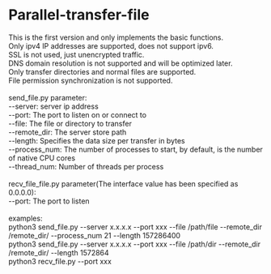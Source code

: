 # Parallel-transfer-file<br>
This is the first version and only implements the basic functions.<br>
    Only ipv4 IP addresses are supported, does not support ipv6.<br>
    SSL is not used, just unencrypted traffic.<br>
    DNS domain resolution is not supported and will be optimized later.<br>
    Only transfer directories and normal files are supported.<br>
    File permission synchronization is not supported.<br>
<br>
send_file.py parameter:<br>
  --server: server ip address<br>
  --port: The port to listen on or connect to<br>
  --file: The file or directory to transfer<br>
  --remote_dir: The server store path<br>
  --length: Specifies the data size per transfer in bytes<br>
  --process_num: The number of processes to start, by default, is the number of native CPU cores<br>
  --thread_num: Number of threads per process<br>
<br>
recv_file_file.py parameter(The interface value has been specified as 0.0.0.0):<br>
  --port: The port to listen<br>
<br>
examples:<br>
  python3 send_file.py --server x.x.x.x --port xxx --file /path/file --remote_dir /remote_dir/ --process_num 21 --length 157286400<br>
  python3 send_file.py --server x.x.x.x --port xxx --file /path/dir --remote_dir /remote_dir/ --length 1572864<br>
  python3 recv_file.py --port xxx<br>
